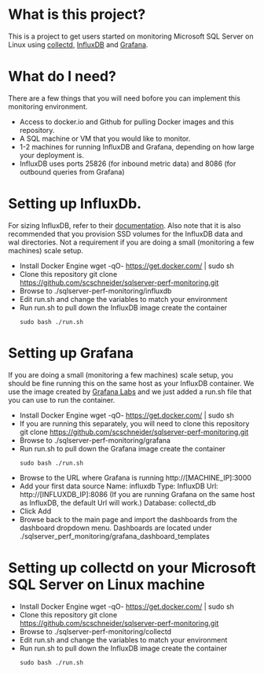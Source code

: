 # What is this project?

This is a project to get users started on monitoring Microsoft SQL Server on Linux using [collectd](https://collectd.org/), [InfluxDB](https://www.influxdata.com/) and [Grafana](https://grafana.com/).

# What do I need?

There are a few things that you will need bofore you can implement this monitoring environment.

- Access to docker.io and Github for pulling Docker images and this repository.
- A SQL machine or VM that you would like to monitor.
- 1-2 machines for running InfluxDB and Grafana, depending on how large your deployment is.
- InfluxDB uses ports 25826 (for inbound metric data) and 8086 (for outbound queries from Grafana)

# Setting up InfluxDb.

For sizing InfluxDB, refer to their [documentation](https://docs.influxdata.com/influxdb/v1.2/guides/hardware_sizing/#general-hardware-guidelines-for-a-single-node). Also note that it is also recommended that you provision SSD volumes for the InfluxDB data and wal directories. Not a requirement if you are doing a small (monitoring a few machines) scale setup.

- Install Docker Engine
  wget -qO- https://get.docker.com/ | sudo sh
- Clone this repository
  git clone https://github.com/scschneider/sqlserver-perf-monitoring.git
- Browse to ./sqlserver-perf-monitoring/influxdb
- Edit run.sh and change the variables to match your environment
- Run run.sh to pull down the InfluxDB image create the container
  ```
  sudo bash ./run.sh
  ```
  
# Setting up Grafana

If you are doing a small (monitoring a few machines) scale setup, you should be fine running this on the same host as your InfluxDB container. We use the image created by [Grafana Labs](http://docs.grafana.org/installation/docker/) and we just added a run.sh file that you can use to run the container.

- Install Docker Engine
  wget -qO- https://get.docker.com/ | sudo sh
- If you are running this separately, you will need to clone this repository
  git clone https://github.com/scschneider/sqlserver-perf-monitoring.git
- Browse to ./sqlserver-perf-monitoring/grafana
- Run run.sh to pull down the Grafana image create the container
  ```
  sudo bash ./run.sh
  ```
- Browse to the URL where Grafana is running http://[MACHINE_IP]:3000
- Add your first data source
   Name: influxdb
   Type: InfluxDB
   Url: http://[INFLUXDB_IP]:8086 (If you are running Grafana on the same host as InfluxDB, the default Url will work.)
   Database: collectd_db
- Click Add
- Browse back to the main page and import the dashboards from the dashboard dropdown menu.
  Dashboards are located under ./sqlserver_perf_monitoring/grafana_dashboard_templates
  
# Setting up collectd on your Microsoft SQL Server on Linux machine

- Install Docker Engine
  wget -qO- https://get.docker.com/ | sudo sh
- Clone this repository
  git clone https://github.com/scschneider/sqlserver-perf-monitoring.git
- Browse to ./sqlserver-perf-monitoring/collectd
- Edit run.sh and change the variables to match your environment
- Run run.sh to pull down the InfluxDB image create the container
  ```
  sudo bash ./run.sh
  ```
